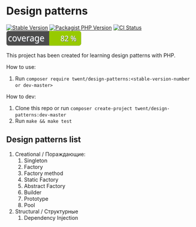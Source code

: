 # Design patterns
[![Stable Version](https://img.shields.io/packagist/v/twent/design-patterns?label=stable)](https://packagist.org/packages/twent/design-patterns)
[![Packagist PHP Version](https://img.shields.io/packagist/dependency-v/twent/design-patterns/php)](https://packagist.org/packages/twent/design-patterns)
[![CI Status](https://github.com/twent/design-patterns-php/actions/workflows/build.yml/badge.svg)](https://github.com/twent/design-patterns-php/actions)
[![Tests Coverage](https://raw.githubusercontent.com/twent/design-patterns-php/master/badge.svg)](https://github.com/twent/design-patterns-php/actions)

This project has been created for learning design patterns with PHP.

How to use:
1. Run `composer require twent/design-patterns:<stable-version-number or dev-master>`

How to dev:
1. Clone this repo or run `composer create-project twent/design-patterns:dev-master`
2. Run `make && make test`

## Design patterns list
1. Creational / Пораждающие:
   1. Singleton
   2. Factory
   3. Factory method
   4. Static Factory
   5. Abstract Factory
   6. Builder
   7. Prototype
   8. Pool
2. Structural / Структурные
   1. Dependency Injection

